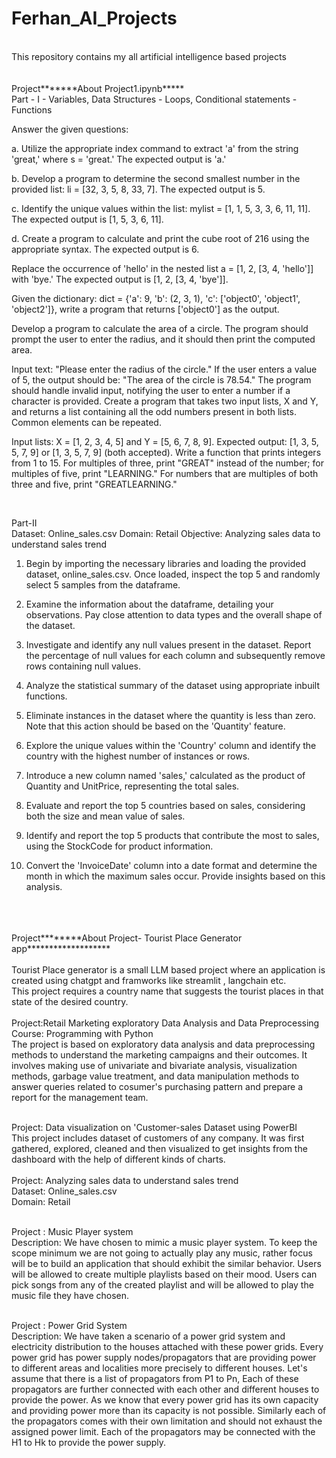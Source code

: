 # Ferhan_AI_Projects
<br>
This repository contains my all artificial intelligence based projects
<br>
<br>
<br>
Project*******About Project1.ipynb*****
<br>
Part - I 
- Variables, Data Structures
- Loops, Conditional statements
- Functions
  
Answer the given questions:

a. Utilize the appropriate index command to extract 'a' from the string 'great,' where s = 'great.' The expected output is 'a.'

b. Develop a program to determine the second smallest number in the provided list: li = [32, 3, 5, 8, 33, 7]. The expected output is 5.

c. Identify the unique values within the list: mylist = [1, 1, 5, 3, 3, 6, 11, 11]. The expected output is [1, 5, 3, 6, 11].

d. Create a program to calculate and print the cube root of 216 using the appropriate syntax. The expected output is 6.

Replace the occurrence of 'hello' in the nested list a = [1, 2, [3, 4, 'hello']] with 'bye.' The expected output is [1, 2, [3, 4, 'bye']].

Given the dictionary: dict = {'a': 9, 'b': (2, 3, 1), 'c': ['object0', 'object1', 'object2']}, write a program that returns ['object0'] as the output.

Develop a program to calculate the area of a circle. The program should prompt the user to enter the radius, and it should then print the computed area.

Input text: "Please enter the radius of the circle."
If the user enters a value of 5, the output should be: "The area of the circle is 78.54."
The program should handle invalid input, notifying the user to enter a number if a character is provided.
Create a program that takes two input lists, X and Y, and returns a list containing all the odd numbers present in both lists. Common elements can be repeated.

Input lists: X = [1, 2, 3, 4, 5] and Y = [5, 6, 7, 8, 9].
Expected output: [1, 3, 5, 5, 7, 9] or [1, 3, 5, 7, 9] (both accepted).
Write a function that prints integers from 1 to 15. For multiples of three, print "GREAT" instead of the number; for multiples of five, print "LEARNING." For numbers that are multiples of both three and five, print "GREATLEARNING."



<br>


Part-II 
<br>
Dataset: Online_sales.csv
Domain: Retail
Objective: Analyzing sales data to understand sales trend

1. Begin by importing the necessary libraries and loading the provided dataset, online_sales.csv. Once loaded, inspect the top 5 and randomly select 5 samples from the dataframe.

2. Examine the information about the dataframe, detailing your observations. Pay close attention to data types and the overall shape of the dataset.

3. Investigate and identify any null values present in the dataset. Report the percentage of null values for each column and subsequently remove rows containing null values.

4. Analyze the statistical summary of the dataset using appropriate inbuilt functions.

5. Eliminate instances in the dataset where the quantity is less than zero. Note that this action should be based on the 'Quantity' feature.

6. Explore the unique values within the 'Country' column and identify the country with the highest number of instances or rows.

7. Introduce a new column named 'sales,' calculated as the product of Quantity and UnitPrice, representing the total sales.

8. Evaluate and report the top 5 countries based on sales, considering both the size and mean value of sales.

9. Identify and report the top 5 products that contribute the most to sales, using the StockCode for product information.

10. Convert the 'InvoiceDate' column into a date format and determine the month in which the maximum sales occur. Provide insights based on this analysis.

<br>
<br>
<br>
Project********About Project- Tourist Place Generator app*******************
<br>
<br>
Tourist Place generator is a small LLM based project where an application is created using chatgpt and framworks  like streamlit , langchain  etc.
<br>
This project requires a country name that suggests the tourist places in that state of the desired country.

<br>
<br>
Project:Retail Marketing exploratory Data Analysis and Data Preprocessing
<br>
Course: Programming with Python
<br>
The project is based on exploratory data analysis and data preprocessing methods to understand the marketing campaigns and their outcomes. It involves making use of univariate and bivariate analysis, visualization methods, garbage value treatment, and data manipulation methods to answer queries related to cosumer's purchasing pattern and prepare a report for the management team.

<br>
<br>

Project:  Data visualization on 'Customer-sales Dataset using PowerBI 
<br>
This project includes dataset of customers of any company. It was first gathered, explored, cleaned and then visualized to get insights from the dashboard with the help of different kinds of charts.
<br>
<br>
Project:     Analyzing sales data to understand sales trend
<br>
Dataset: Online_sales.csv
<br>
Domain: Retail
<br>
<br>

Project : Music Player system
<br>
Description: We have chosen to mimic a music player system. To keep the
scope minimum we are not going to actually play any music, rather focus will be to build an
application that should exhibit the similar behavior. Users will be allowed to create multiple
playlists based on their mood. Users can pick songs from any of the created playlist and will be
allowed to play the music file they have chosen.
<br>
<br>

Project : Power Grid System
<br>
Description: We have taken a scenario of a power grid system and electricity
distribution to the houses attached with these power grids. Every power grid has power supply
nodes/propagators that are providing power to different areas and localities more precisely to
different houses.
Let's assume that there is a list of propagators from P1
to Pn, Each of these propagators are
further connected with each other and different houses to provide the power. As we know that
every power grid has its own capacity and providing power more than its capacity is not
possible. Similarly each of the propagators comes with their own limitation and should not
exhaust the assigned power limit. Each of the propagators may be connected with the H1
to Hk to provide the power supply.
<br>
<br>

